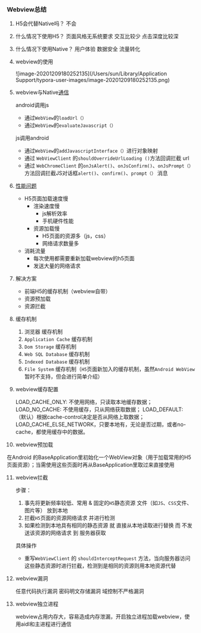 ### Webview总结

1. H5会代替Native吗？
	不会
	
2. 什么情况下使用H5？
	页面风格无系统要求
	交互比较少
	点击深度比较深
	
3. 什么情况下使用Native？
	用户体验
	数据安全
	流量转化
	
4. webview的使用

	![image-20201209180252135](/Users/sun/Library/Application Support/typora-user-images/image-20201209180252135.png)
	
5. webview与Native[通信](https://blog.csdn.net/carson_ho/article/details/64904691)

   android调用js

   - 通过`WebView`的`loadUrl（）`
   - 通过`WebView`的`evaluateJavascript（）`

   js调用android

   - 通过`WebView`的`addJavascriptInterface（）`进行对象映射
   - 通过 `WebViewClient` 的`shouldOverrideUrlLoading ()`方法回调拦截 url
   - 通过 `WebChromeClient` 的`onJsAlert()`、`onJsConfirm()`、`onJsPrompt（）`方法回调拦截JS对话框`alert()`、`confirm()`、`prompt（）` 消息

6. [性能问题](https://blog.csdn.net/carson_ho/article/details/71402764)

   - H5页面加载速度慢
     - 渲染速度慢
       - js解析效率
       - 手机硬件性能
     - 资源加载慢
       - H5页面的资源多（js，css）
       - 网络请求数量多
   - 消耗流量
     - 每次使用都需要重新加载webview的h5页面
     - 发送大量的网络请求

7. 解决方案

   - 前端H5的缓存机制（webview自带）
   - 资源预加载
   - 资源拦截

8. 缓存机制

   1. 浏览器 缓存机制
   2. `Application Cache` 缓存机制
   3. `Dom Storage` 缓存机制
   4. `Web SQL Database` 缓存机制
   5. `Indexed Database` 缓存机制
   6. `File System` 缓存机制（`H5`页面新加入的缓存机制，虽然`Android WebView`暂时不支持，但会进行简单介绍）

9. webview缓存配置

   LOAD_CACHE_ONLY: 不使用网络，只读取本地缓存数据；
   LOAD_NO_CACHE: 不使用缓存，只从网络获取数据；
   LOAD_DEFAULT: （默认）根据cache-control决定是否从网络上取数据；
   LOAD_CACHE_ELSE_NETWORK，只要本地有，无论是否过期，或者no-cache，都使用缓存中的数据。

10. webview预加载

   在Android 的BaseApplication里初始化一个WebView对象（用于加载常用的H5页面资源）；当需使用这些页面时再从BaseApplication里取过来直接使用

11. webview拦截

    步骤：

    1. 事先将更新频率较低、常用 & 固定的`H5`静态资源 文件（如`JS`、`CSS`文件、图片等） 放到本地
    2. 拦截`H5`页面的资源网络请求 并进行检测
    3. 如果检测到本地具有相同的静态资源 就 直接从本地读取进行替换 而 不发送该资源的网络请求 到 服务器获取

    具体操作

    - 重写`WebViewClient` 的 `shouldInterceptRequest` 方法，当向服务器访问这些静态资源时进行拦截，检测到是相同的资源则用本地资源代替

12. webview漏洞 

    任意代码执行漏洞
    密码明文存储漏洞
    域控制不严格漏洞

13. webview独立进程

    webview占用内存大，容易造成内存泄漏，开启独立进程加载webview，使用aidl和主进程进行通信
